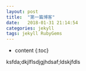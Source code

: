 ```yaml
---
layout: post
title:  "第一篇博客"
date:   2018-01-31 21:14:54
categories: jekyll
tags: jekyll RubyGems
---
```

* content
{:toc}

ksfda;dkjlflsdjgjhdsaf;ldskjfdls



